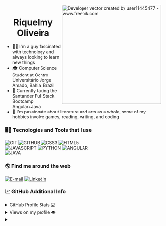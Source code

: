 <img align="right" alt="Developer vector created by user11445477 - www.freepik.com" height="320" src="https://github-production-user-asset-6210df.s3.amazonaws.com/40394772/263133943-340d9aec-1a62-4f20-a930-026cb3db7899.png">

<h1 align="center">
    <span>Riquelmy Oliveira</span>
</h1>

<ul>
  <li>👨‍💻 I'm a guy fascinated with technology and always looking to learn new things</li>
  <li>🎓 Computer Science Student at Centro Universitário Jorge Amado, Bahia, Brazil</li> 
  <li>📝 Currently taking the Santander Full Stack Bootcamp Angular+Java</li>
  <li>🎨 I'm passionate about literature and arts as a whole, some of my hobbies involve games, reading, writing, and coding </li>
</ul>

<h3>🖥️🔧 Tecnologies and Tools that I use</h3> 
 
  ![GIT](https://img.shields.io/badge/-GIT-000?&style=for-the-badge&logo=git&logoColor=3C5BFF&color:FFF)
  ![GITHUB](https://img.shields.io/badge/-GITHUB-000?&style=for-the-badge&logo=github&logoColor=3C5BFF&color:FFF)
  ![CSS3](https://img.shields.io/badge/-CSS3-000?&style=for-the-badge&logo=css3&logoColor=3C5BFF&color:FFF)
  ![HTML5](https://img.shields.io/badge/-HTML5-000?&style=for-the-badge&logo=html5&logoColor=3C5BFF&color:FFF)<br>
  ![JAVASCRIPT](https://img.shields.io/badge/-JAVASCRIPT-000?&style=for-the-badge&logo=javascript&logoColor=3C5BFF&color:FFF)
  ![PYTHON](https://img.shields.io/badge/-python-000?&style=for-the-badge&logo=python&logoColor=3C5BFF&color:FFF)
  ![ANGULAR](https://img.shields.io/badge/-angular-000?&style=for-the-badge&logo=angular&logoColor=3C5BFF&color:FFF)<br>
  ![JAVA](https://img.shields.io/badge/-Java-000?style=for-the-badge&logo=openjdk&logoColor=3C5BFF&color:FFF)

<h3 align="left">🌎 Find me around the web</h3>

<div>

[![E-mail](https://img.shields.io/badge/-Email-000?style=for-the-badge&logo=microsoft-outlook&logoColor=3C5BFF&color:FFF)](mailto:riquelmyor@gmail.com)
[![LinkedIn](https://img.shields.io/badge/-LinkedIn-000?style=for-the-badge&logo=linkedin&logoColor=3C5BFF&color:FFF)](https://www.linkedin.com/in/riquelmy-oliveira-66710722b/)
  
</div>



<h3 align="left">📈 GitHub Additional Info</h3>

<details>
  <summary>GitHub Profile Stats 💻</summary>
  <br/>
  
![Riquelmy's GitHub stats](https://github-readme-stats.vercel.app/api?username=riquelmy&show_icons=true&theme=tokyonight)
  
  <br/>
</details>

<details>
  <summary>Views on my profile 👁️</summary>
  <br/>
   
  ![](https://komarev.com/ghpvc/?username=riquelmy&color=blueviolet)
  
  <br/>
</details>

<details align="left">
  <summary></summary> 
 
  - Badges by <a href="https://shields.io/">shields.io</a><br>
  - Developer vector created by <a href="https://br.freepik.com/vetores-premium/programador-de-homem-trabalhando-no-computador-com-codigo-na-ilustracao-da-tela-programador-trabalhando-escrevendo-codigo_32961566.htm#query=coding%20in%20computer%20vector&position=46&from_view=search&track=ais">user11445477 - www.freepik.com</a>
 
</details>
